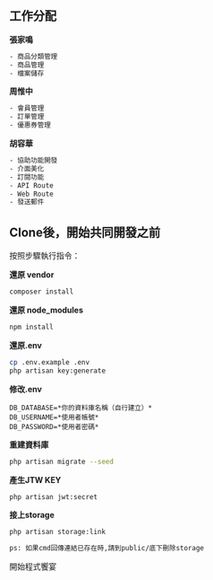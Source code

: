 ## 工作分配

**張家鳴**
```sh
- 商品分類管理
- 商品管理
- 檔案儲存
```

**周惟中**
```sh
- 會員管理
- 訂單管理
- 優惠券管理
```

**胡容華**
```sh
- 協助功能開發
- 介面美化
- 訂閱功能
- API Route
- Web Route
- 發送郵件
```


## Clone後，開始共同開發之前

按照步驟執行指令：

**還原 vendor**
```sh
composer install
```

**還原 node_modules**
```sh
npm install
```

**還原.env**
```sh
cp .env.example .env
php artisan key:generate
```

**修改.env**
```
DB_DATABASE=*你的資料庫名稱（自行建立）*
DB_USERNAME=*使用者帳號*
DB_PASSWORD=*使用者密碼*
```

**重建資料庫**
```sh
php artisan migrate --seed
```

**產生JTW KEY**
```sh
php artisan jwt:secret
```

**接上storage**
```sh
php artisan storage:link

ps: 如果cmd回傳連結已存在時,請到public/底下刪除storage
```

開始程式饗宴
